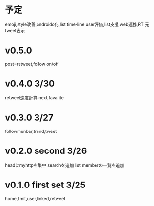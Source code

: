 # 予定
emoji,style改善,androido化,list time-line
user評価,list支援,web連携,RT 元tweet表示
# v0.5.0
post=retweet,follow on/off
# v0.4.0 3/30
retweet速度計算,next,favarite
# v0.3.0 3/27
followmenber,trend,tweet
# v0.2.0  second 3/26
headにmyhttpを集中
searchを追加
list memberの一覧を追加
# v0.1.0  first set 3/25
 home,limit,user,linked,retweet